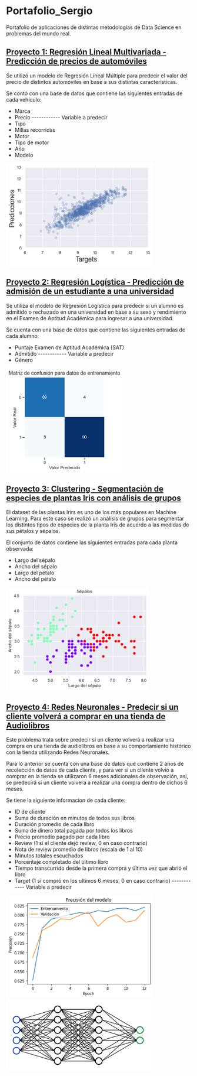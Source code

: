 # Portafolio_Sergio

Portafolio de aplicaciones de distintas metodologías de Data Science en problemas del mundo real.

## [Proyecto 1: Regresión Lineal Multivariada - Predicción de precios de automóviles](https://github.com/SMolina-H/Proyectos/tree/main/Regresion_lineal_multivariada)

Se utilizó un modelo de Regresión Lineal Múltiple para predecir el valor del precio de distintos automóviles en base a sus distintas características.

Se contó con una base de datos que contiene las siguientes entradas de cada vehículo:

<ul>
    <li>Marca</li>
    <li>Precio ------------ Variable a predecir </li>
    <li>Tipo</li>
    <li>Millas recorridas</li>
    <li>Motor</li>
    <li>Tipo de motor</li>
    <li>Año</li>
    <li>Modelo</li>    
</ul>

![](/img/Regresion.png)

## [Proyecto 2: Regresión Logística - Predicción de admisión de un estudiante a una universidad](https://github.com/SMolina-H/Proyectos/tree/main/Regresion_logistica)

Se utiliza el modelo de Regresión Logística para predecir si un alumno es admitido o rechazado en una universidad en base a su sexo y rendimiento en el Examen de Aptitud Académica para ingresar a una universidad.

Se cuenta con una base de datos que contiene las siguientes entradas de cada alumno:

<ul>
    <li>Puntaje Examen de Aptitud Académica (SAT)</li>
    <li>Admitido ------------ Variable a predecir </li>
    <li>Género</li>    
</ul>

![](/img/Matriz_de_confusion_1.png)

## [Proyecto 3: Clustering - Segmentación de especies de plantas Iris con análisis de grupos](https://github.com/SMolina-H/Proyectos/tree/main/Clustering)

El dataset de las plantas Irirs es uno de los más populares en Machine Learning. Para este caso se realizó un análisis de grupos para segmentar los distintos tipos de especies de la planta Iris de acuerdo a las medidas de sus pétalos y sépalos.

El conjunto de datos contiene las siguientes entradas para cada planta observada:

<ul>
    <li>Largo del sépalo</li>
    <li>Ancho del sépalo</li>
    <li>Largo del pétalo</li>   
    <li>Ancho del pétalo</li>
</ul>

![](/img/Clustering.png)

## [Proyecto 4: Redes Neuronales - Predecir si un cliente volverá a comprar en una tienda de Audiolibros](https://github.com/SMolina-H/Proyectos/tree/main/Redes_Neuronales)

Este problema trata sobre predecir si un cliente volverá a realizar una compra en una tienda de audiolibros en base a su comportamiento histórico con la tienda utilizando Redes Neuronales.

Para lo anterior se cuenta con una base de datos que contiene 2 años de recolección de datos de cada cliente, y para ver si un cliente volvió a comprar en la tienda se utilizaron 6 meses adicionales de observación, así, se predecirá si un cliente volverá a realizar una compra dentro de dichos 6 meses.

Se tiene la siguiente informacion de cada cliente:
<ul>
    <li>ID de cliente</li>
<li>Suma de duración en minutos de todos sus libros</li>

<li>Duración promedio de cada libro</li>

<li>Suma de dinero total pagada por todos los libros</li>

<li>Precio promedio pagado por cada libro</li>

<li>Review (1 si el cliente dejó review, 0 en caso contrario)</li>

<li>Nota de review promedio de libros (escala de 1 al 10)</li>

<li>Minutos totales escuchados</li>

<li>Porcentaje completado del último libro</li>

<li>Tiempo transcurrido desde la primera compra y última vez que abrió el libro</li>
    
<li>Target (1 si compró en los ultimos 6 meses, 0 en caso contrario) ------------ Variable a predecir</li>
 
</ul>

![](/img/Precision_modelo.png) ![](/img/red_neuronal.png)

